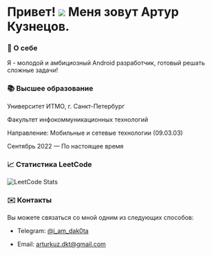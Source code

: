 Привет! ![](https://user-images.githubusercontent.com/18350557/176309783-0785949b-9127-417c-8b55-ab5a4333674e.gif) Меня зовут Артур Кузнецов. 
======================================================================================================================================

### 👤 О себе

Я - молодой и амбициозный Android разработчик, готовый решать сложные задачи!

### 📚 Высшее образование

Университет ИТМО, г. Санкт-Петербург

Факультет инфокоммуникационных технологий

Направление: Мобильные и сетевые технологии (09.03.03)

Сентябрь 2022 — По настоящее время

### 📈 Статистика LeetCode

![LeetCode Stats](https://leetcard.jacoblin.cool/i_am_dak0ta?theme=dark&font=Fira%20Sans)

### ✉️ Контакты

Вы можете связаться со мной одним из следующих способов: 

- Telegram: [@i_am_dak0ta](https://t.me/i_am_dak0ta)

- Email: [arturkuz.dkt@gmail.com](mailto:arturkuz.dkt@gmail.com)
